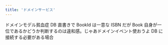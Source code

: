 ```yaml
---
title: 'ドメインサービス'
---
```


ドメインモデル貧血症
DB 直書きで
BookId は一意な ISBN だが Book 自身が一位であるかどうか判断するのは違和感。じゃあドメインイベント使おうよ
DB に接続する必要がある場合
